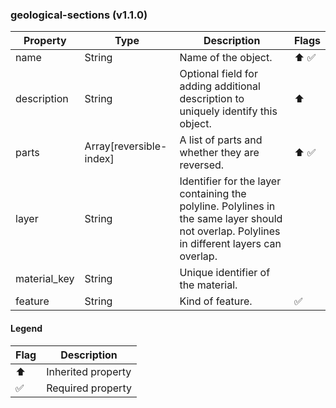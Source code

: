 ### geological-sections (v1.1.0)

| Property | Type | Description | Flags |
|---|---|---|---|
| name | String | Name of the object. | ⬆️ ✅ |
| description | String | Optional field for adding additional description to uniquely identify this object. | ⬆️ |
| parts | Array[reversible-index] | A list of parts and whether they are reversed. | ⬆️ ✅ |
| layer | String | Identifier for the layer containing the polyline. Polylines in the same layer should not overlap. Polylines in different layers can overlap. |  |
| material_key | String | Unique identifier of the material. |  |
| feature | String | Kind of feature. | ✅ |


#### Legend

| Flag | Description |
| --- | --- |
| ⬆️ | Inherited property |
| ✅ | Required property |

